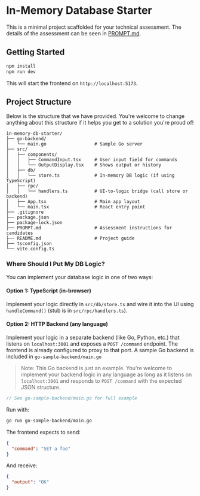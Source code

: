 # In-Memory Database Starter

This is a minimal project scaffolded for your technical assessment. The details of the assessment can be seen in [PROMPT.md](https://github.com/DevotedHealth/in-memory-db-starter/blob/master/PROMPT.md).

## Getting Started

```bash
npm install
npm run dev
```

This will start the frontend on `http://localhost:5173`.

## Project Structure

Below is the structure that we have provided. You're welcome to change anything about this structure if it helps you get to a solution you're proud of!

```
in-memory-db-starter/
├── go-backend/
│   └── main.go                  # Sample Go server
├── src/
│   ├── components/
│   │   ├── CommandInput.tsx     # User input field for commands
│   │   └── OutputDisplay.tsx    # Shows output or history
│   ├── db/
│   │   └── store.ts             # In-memory DB logic (if using TypeScript)
│   ├── rpc/
│   │   └── handlers.ts          # UI-to-logic bridge (call store or backend)
│   ├── App.tsx                  # Main app layout
│   └── main.tsx                 # React entry point
├── .gitignore
├── package.json
├── package-lock.json
├── PROMPT.md                    # Assessment instructions for candidates
├── README.md                    # Project guide
├── tsconfig.json
└── vite.config.ts
```

### Where Should I Put My DB Logic?

You can implement your database logic in one of two ways:

#### Option 1: TypeScript (in-browser)
Implement your logic directly in `src/db/store.ts` and wire it into the UI using `handleCommand()` (stub is in `src/rpc/handlers.ts`).

#### Option 2: HTTP Backend (any language)
Implement your logic in a separate backend (like Go, Python, etc.) that listens on `localhost:3001` and exposes a `POST /command` endpoint. The frontend is already configured to proxy to that port. A sample Go backend is included in `go-sample-backend/main.go`

> Note: This Go backend is just an example. You're welcome to implement your backend logic in any language as long as it listens on `localhost:3001` and responds to `POST /command` with the expected JSON structure.

```go
// See go-sample-backend/main.go for full example
```

Run with:
```bash
go run go-sample-backend/main.go
```

The frontend expects to send:

```json
{
  "command": "SET a foo"
}
```

And receive:

```json
{
  "output": "OK"
}
```
